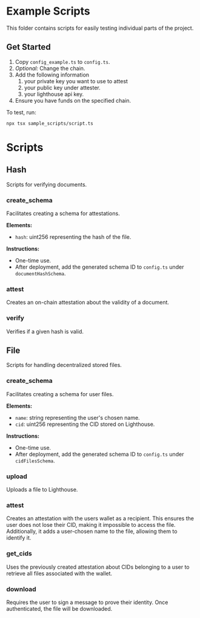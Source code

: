 # Example Scripts

This folder contains scripts for easily testing individual parts of the project.

## Get Started

1. Copy `config_example.ts` to `config.ts`.
2. *Optional:* Change the chain.
3. Add the following information
   1. your private key you want to use to attest
   2. your public key under attester.
   3. your lighthouse api key.
4. Ensure you have funds on the specified chain.

To test, run:

`npx tsx sample_scripts/script.ts`

# Scripts

## Hash

Scripts for verifying documents.

### create_schema

Facilitates creating a schema for attestations.

**Elements:**
- `hash`: uint256 representing the hash of the file.

**Instructions:**
- One-time use.
- After deployment, add the generated schema ID to `config.ts` under `documentHashSchema`.

### attest

Creates an on-chain attestation about the validity of a document.

### verify

Verifies if a given hash is valid.

## File

Scripts for handling decentralized stored files.

### create_schema

Facilitates creating a schema for user files.

**Elements:**
- `name`: string representing the user's chosen name.
- `cid`: uint256 representing the CID stored on Lighthouse.

**Instructions:**
- One-time use.
- After deployment, add the generated schema ID to `config.ts` under `cidFilesSchema`.

### upload

Uploads a file to Lighthouse.

### attest

Creates an attestation with the users wallet as a recipient. This ensures the user does not lose their CID, making it impossible to access the file. Additionally, it adds a user-chosen name to the file, allowing them to identify it.

### get_cids

Uses the previously created attestation about CIDs belonging to a user to retrieve all files associated with the wallet.

### download

Requires the user to sign a message to prove their identity. Once authenticated, the file will be downloaded.
